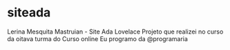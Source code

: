 # siteada
Lerina Mesquita Mastruian - Site Ada Lovelace
Projeto  que realizei  no curso da oitava turma  do Curso online Eu programo da @programaria
